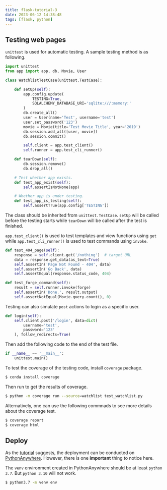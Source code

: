 ```yaml
---
title: flask-tutorial-3
date: 2023-06-12 14:38:48
tags: [flask, python]
---
```


## Testing web pages

`unittest` is used for automatic testing. A sample testing method is as following.

``` python
import unittest
from app import app, db, Movie, User

class WatchlistTestCase(unittest.TestCase):

    def setUp(self):
        app.config.update(
            TESTING=True,
            SQLALCHEMY_DATABASE_URI='sqlite:///:memory:'
        )
        db.create_all()
        user = User(name='Test', username='test')
        user.set_password('123')
        movie = Movie(title='Test Movie Title', year='2019')
        db.session.add_all([user, movie])
        db.session.commit()

        self.client = app.test_client()
        self.runner = app.test_cli_runner()

    def tearDown(self):
        db.session.remove()
        db.drop_all() 

    # Test whether app exists.
    def test_app_exist(self):
        self.assertIsNotNone(app)

    # Whether app is under testing.
    def test_app_is_testing(self):
        self.assertTrue(app.config['TESTING'])
```

The class should be inherited from `unittest.TestCase`. `setUp` will be called before the testing starts while `tearDown` will be called after the test is finished. 

`app.test_client()` is used to test templates and view functions using `get` while `app.test_cli_runner()` is used to test commands using `invoke`.

``` python
def test_404_page(self):
    response = self.client.get('/nothing')  # target URL
    data = response.get_data(as_text=True)
    self.assertIn('Page Not Found - 404', data)
    self.assertIn('Go Back', data)
    self.assertEqual(response.status_code, 404)

def test_forge_command(self):
    result = self.runner.invoke(forge)
    self.assertIn('Done.', result.output)
    self.assertNotEqual(Movie.query.count(), 0)    
```


Testing can also simulate `post` actions to login as a specific user.

``` python
def login(self):
    self.client.post('/login', data=dict(
        username='test',
        password='123'
    ), follow_redirects=True)
```

Then add the following code to the end of the test file.

``` python
if __name__ == '__main__':
    unittest.main()
```

To test the coverage of the testing code, install `coverage` package.
``` bash
$ conda install coverage
```

Then run to get the results of coverage.

``` bash
$ python -m coverage run --source=watchlist test_watchlist.py
```

Alternatively, one can use the following commnads to see more details about the coverage test.

``` bash
$ coverage report
$ coverage html
```

## Deploy

As the [tutorial](https://tutorial.helloflask.com/deploy/) suggests, the deployment can be conducted on [PythonAnywhere](https://www.pythonanywhere.com/). However, there is one **important** thing to notice here.

The `venv` environment created in PythonAnywhere should be at least `python 3.7`. But `python 3.10` will not work.

``` bash
$ python3.7 -m venv env
```